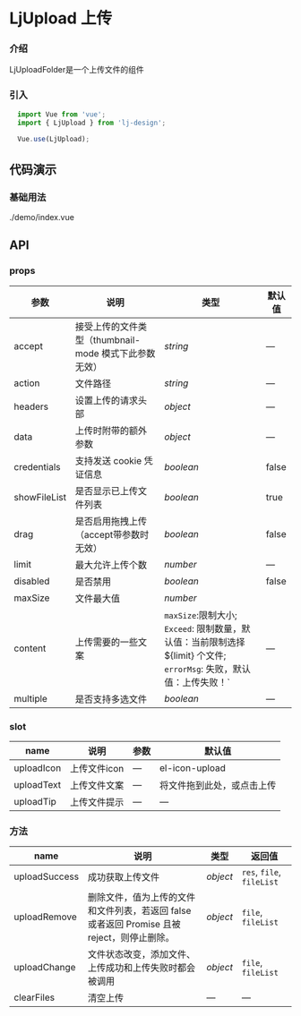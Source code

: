 # LjUpload 上传

### 介绍
LjUploadFolder是一个上传文件的组件
### 引入

```js
  import Vue from 'vue';
  import { LjUpload } from 'lj-design';
  
  Vue.use(LjUpload);
```

## 代码演示

### 基础用法

<demo-code>./demo/index.vue</demo-code>

## API

### props

| 参数 | 说明 | 类型 |  默认值 |
|------|------|-----|---------|
| accept | 接受上传的文件类型（thumbnail-mode 模式下此参数无效） | _string_ | — |
| action | 文件路径 | _string_| — |
| headers | 设置上传的请求头部 | _object_ | — |
| data | 上传时附带的额外参数 | _object_ | — |
| credentials | 支持发送 cookie 凭证信息 | _boolean_ | false |
| showFileList | 是否显示已上传文件列表	 | _boolean_ | true |
| drag | 是否启用拖拽上传（accept带参数时无效）| _boolean_ | false |
| limit | 最大允许上传个数 | _number_ | — |
| disabled | 是否禁用	 | _boolean_ | false |
| maxSize | 文件最大值 | _number_ | |
| content | 上传需要的一些文案 |`maxSize`:限制大小; `Exceed`: 限制数量，默认值：当前限制选择 ${limit} 个文件; `errorMsg`: 失败，默认值：上传失败！` | — |
| multiple | 是否支持多选文件 | _boolean_ | — |

### slot

| name | 说明 | 参数 | 默认值
|------|------|-----|-----|
| uploadIcon | 上传文件icon | — | el-icon-upload |
| uploadText | 上传文件文案 | — | 将文件拖到此处，或点击上传 |
| uploadTip | 上传文件提示 | — | — |
### 方法

| name | 说明 | 类型 | 返回值 |
|------|------|-----|-----|
| uploadSuccess | 成功获取上传文件 | _object_ | `res`, `file`, `fileList` |
| uploadRemove |  删除文件，值为上传的文件和文件列表，若返回 false 或者返回 Promise 且被 reject，则停止删除。 | _object_ | `file`, `fileList` |
| uploadChange |  文件状态改变，添加文件、上传成功和上传失败时都会被调用 | _object_ | `file`, `fileList` |
| clearFiles | 清空上传 | — | — | 